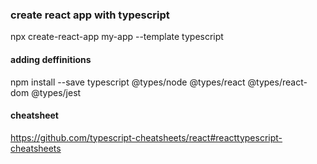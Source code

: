 
### create react app with typescript
npx create-react-app my-app --template typescript

#### adding deffinitions
npm install --save typescript @types/node @types/react @types/react-dom @types/jest

#### cheatsheet
https://github.com/typescript-cheatsheets/react#reacttypescript-cheatsheets



